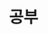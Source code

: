 ---
title: "공부"
layout: archive
permalink: categories/study
author_profile: true
sidebar_main: true
---
